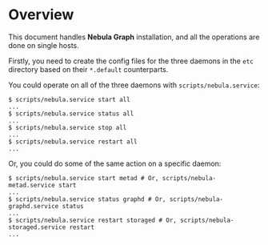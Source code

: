 # Overview

This document handles **Nebula Graph** installation, and all the operations are done on single hosts.

Firstly, you need to create the config files for the three daemons in the `etc` directory based on their `*.default` counterparts.

You could operate on all of the three daemons with `scripts/nebula.service`:

```shell
$ scripts/nebula.service start all
...
$ scripts/nebula.service status all
...
$ scripts/nebula.service stop all
...
$ scripts/nebula.service restart all
...
```

Or, you could do some of the same action on a specific daemon:

```shell
$ scripts/nebula.service start metad # Or, scripts/nebula-metad.service start
...
$ scripts/nebula.service status graphd # Or, scripts/nebula-graphd.service status
...
$ scripts/nebula.service restart storaged # Or, scripts/nebula-storaged.service restart
...
```
